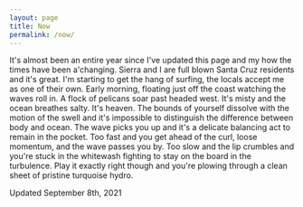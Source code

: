 ```yaml
---
layout: page
title: Now
permalink: /now/
---
```


It's almost been an entire year since I've updated this page and my how the times have been a'changing.  Sierra and I are full blown Santa Cruz residents and it's great.  I'm starting to get the hang of surfing, the locals accept me as one of their own.  Early morning, floating just off the coast watching the waves roll in.  A flock of pelicans soar past headed west.  It's misty and the ocean breathes salty.  It's heaven.  The bounds of yourself dissolve with the motion of the swell and it's impossible to distinguish the difference between body and ocean.  The wave picks you up and it's a delicate balancing act to remain in the pocket.  Too fast and you get ahead of the curl, loose momentum, and the wave passes you by.  Too slow and the lip crumbles and you're stuck in the whitewash fighting to stay on the board in the turbulence.  Play it exactly right though and you're plowing through a clean sheet of pristine turquoise hydro.

Updated September 8th, 2021

<!--stackedit_data:
eyJoaXN0b3J5IjpbLTExNjY4NDQ5MDksNDExMzgzMTM0LC0yMT
YwMDI3OTUsLTk2Mzk2NjA1OCwxMTk4ODMyMDU3LDE5NjA2MTI0
NTAsMjEzODU1NDE1NCwtMTM1OTU2MzQwXX0=
-->